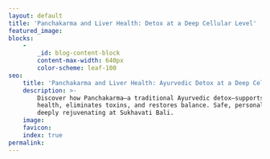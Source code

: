 ```yaml
---
layout: default
title: 'Panchakarma and Liver Health: Detox at a Deep Cellular Level'
featured_image:
blocks:
    -
        _id: blog-content-block
        content-max-width: 640px
        color-scheme: leaf-100
seo:
    title: 'Panchakarma and Liver Health: Ayurvedic Detox at a Deep Cellular Level'
    description: >-
        Discover how Panchakarma—a traditional Ayurvedic detox—supports liver
        health, eliminates toxins, and restores balance. Safe, personalised, and
        deeply rejuvenating at Sukhavati Bali.
    image:
    favicon:
    index: true
permalink:
---
```

